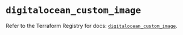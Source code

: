 # `digitalocean_custom_image`

Refer to the Terraform Registry for docs: [`digitalocean_custom_image`](https://registry.terraform.io/providers/digitalocean/digitalocean/2.65.0/docs/resources/custom_image).
